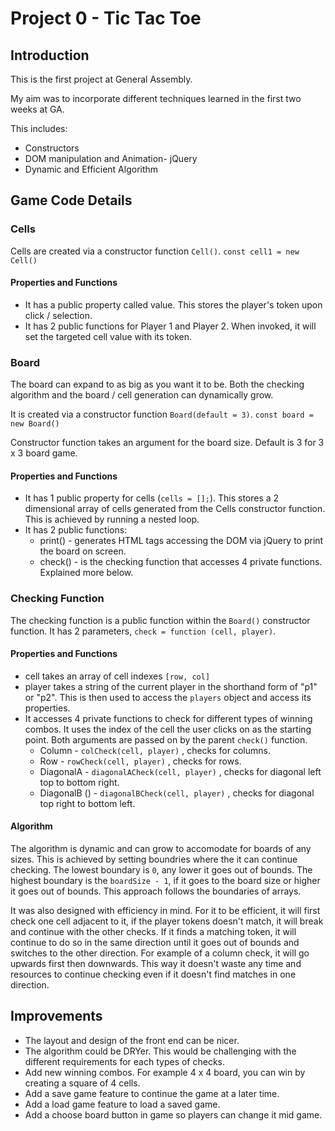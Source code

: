 # Project 0 - Tic Tac Toe
## Introduction
This is the first project at General Assembly. 

My aim was to incorporate different techniques learned in the first two weeks at GA.

This includes:
* Constructors
* DOM manipulation and Animation- jQuery
* Dynamic and Efficient Algorithm

## Game Code Details
### Cells
Cells are created via a constructor function `Cell()`.
`const cell1 = new Cell()`

#### Properties and Functions
* It has a public property called value. This stores the player's token upon click / selection.
* It has 2 public functions for Player 1 and Player 2. When invoked, it will set the targeted cell value with its token.

### Board
The board can expand to as big as you want it to be. Both the checking algorithm and the board / cell generation can dynamically grow.

It is created via a constructor function `Board(default = 3)`.
`const board = new Board()`

Constructor function takes an argument for the board size. Default is 3 for 3 x 3 board game.

#### Properties and Functions
* It has 1 public property for cells (`cells = [];`). This stores a 2 dimensional array of cells generated from the Cells constructor function. This is achieved by running a nested loop.
* It has 2 public functions:
    * print() - generates HTML tags accessing the DOM via jQuery to print the board on screen.
    * check() - is the checking function that accesses 4 private functions. Explained more below.

### Checking Function
The checking function is a public function within the `Board()` constructor function. It has 2 parameters, `check = function (cell, player)`.

#### Properties and Functions
* cell takes an array of cell indexes `[row, col]`
* player takes a string of the current player in the shorthand form of "p1" or "p2". This is then used to access the `players` object and access its properties.
* It accesses 4 private functions to check for different types of winning combos. It uses the index of the cell the user clicks on as the starting point. Both arguments are passed on by the parent `check()` function.
    * Column - `colCheck(cell, player)` , checks for columns.
    * Row - `rowCheck(cell, player)` , checks for rows.
    * DiagonalA - `diagonalACheck(cell, player)` , checks for diagonal left top to bottom right.
    * DiagonalB () - `diagonalBCheck(cell, player)` , checks for diagonal top right to bottom left.

#### Algorithm
The algorithm is dynamic and can grow to accomodate for boards of any sizes. This is achieved by setting boundries where the it can continue checking. The lowest boundary is `0`, any lower it goes out of bounds. The highest boundary is the `boardSize - 1`, if it goes to the board size or higher it goes out of bounds. This approach follows the boundaries of arrays.

It was also designed with efficiency in mind. For it to be efficient, it will first check one cell adjacent to it, if the player tokens doesn't match, it will break and continue with the other checks. If it finds a matching token, it will continue to do so in the same direction until it goes out of bounds and switches to the other direction. For example of a column check, it will go upwards first then downwards. This way it doesn't waste any time and resources to continue checking even if it doesn't find matches in one direction.

## Improvements
* The layout and design of the front end can be nicer.
* The algorithm could be DRYer. This would be challenging with the different requirements for each types of checks.
* Add new winning combos. For example 4 x 4 board, you can win by creating a square of 4 cells.
* Add a save game feature to continue the game at a later time.
* Add a load game feature to load a saved game.
* Add a choose board button in game so players can change it mid game.